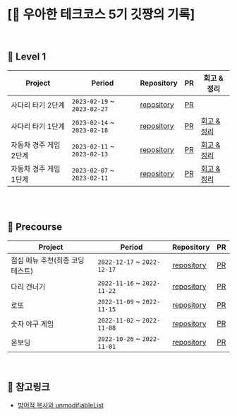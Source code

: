 # [🌈 우아한 테크코스 5기 깃짱의 기록]



<br>

## 💋 Level 1
| Project | Period | Repository | PR | 회고 & 정리 | 
| --- | --- | --- | --- | --- |
|사다리 타기 2단계|`2023-02-19` ~ `2023-02-27`|[repository](https://github.com/eunkeeee/java-ladder/tree/step2)|[PR]()|
|사다리 타기 1단계|`2023-02-14` ~ `2023-02-18`|[repository](https://github.com/eunkeeee/java-ladder/tree/step1)|[PR](https://github.com/woowacourse/java-ladder/pull/3)|[회고 & 정리](https://engineerinsight.tistory.com/entry/%EC%9A%B0%ED%85%8C%EC%BD%94-2%EC%A3%BC%EC%B0%A8-%EC%82%AC%EB%8B%A4%EB%A6%AC-%EC%83%9D%EC%84%B1-1%EB%8B%A8%EA%B3%84-%ED%9A%8C%EA%B3%A0)|
|자동차 경주 게임 2단계|`2023-02-11` ~ `2023-02-13`|[repository](https://github.com/eunkeeee/java-racingcar/tree/mallang/step2)|[PR](https://github.com/woowacourse/java-racingcar/pull/576)|[회고 & 정리](https://engineerinsight.tistory.com/entry/%EC%9A%B0%ED%85%8C%EC%BD%94-1%EC%A3%BC%EC%B0%A8-%EC%9E%90%EB%8F%99%EC%B0%A8-%EA%B2%BD%EC%A3%BC-%EA%B2%8C%EC%9E%84%ED%9A%8C%EA%B3%A0)|
|자동차 경주 게임 1단계|`2023-02-07` ~ `2023-02-11`|[repository](https://github.com/eunkeeee/java-racingcar/tree/step1)|[PR](https://github.com/woowacourse/java-racingcar/pull/458)|[회고 & 정리](https://engineerinsight.tistory.com/entry/%EC%9A%B0%ED%85%8C%EC%BD%94-1%EC%A3%BC%EC%B0%A8-%EC%9E%90%EB%8F%99%EC%B0%A8-%EA%B2%BD%EC%A3%BC-%EA%B2%8C%EC%9E%84%ED%9A%8C%EA%B3%A0)|



<br>



<br>

## 💋 Precourse
| Project | Period | Repository | PR |
| --- | --- | --- | --- |
|점심 메뉴 추천(최종 코딩테스트)|`2022-12-17` ~ `2022-12-17`|[repository](https://github.com/shin-mallang/java-menu)|[PR](https://github.com/woowacourse-precourse/java-menu/pull/42)|
|다리 건너기|`2022-11-16` ~ `2022-11-22`|[repository](https://github.com/eunkeeee/java-bridge)|[PR](https://github.com/woowacourse-precourse/java-bridge/pull/196)|
|로또|`2022-11-09` ~ `2022-11-15`|[repository](https://github.com/eunkeeee/java-lotto)|[PR](https://github.com/woowacourse-precourse/java-lotto/pull/155)|
|숫자 야구 게임|`2022-11-02` ~ `2022-11-08`|[repository](https://github.com/eunkeeee/java-baseball)|[PR](https://github.com/woowacourse-precourse/java-baseball/pull/36)|
|온보딩|`2022-10-26` ~ `2022-11-01`|[repository](https://github.com/eunkeeee/java-onboarding)|[PR](https://github.com/woowacourse-precourse/java-onboarding/pull/306)|


<br/>

## 💋 참고링크

- [방어적 복사와 unmodifiableList](https://tecoble.techcourse.co.kr/post/2021-04-26-defensive-copy-vs-unmodifiable/)
